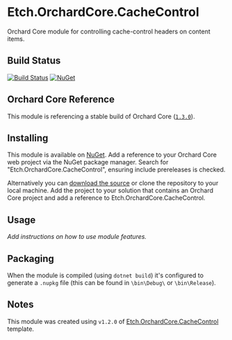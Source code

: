 # Etch.OrchardCore.CacheControl

Orchard Core module for controlling cache-control headers on content items.

## Build Status

[![Build Status](https://secure.travis-ci.org/etchuk/Etch.OrchardCore.CacheControl.png?branch=master)](http://travis-ci.org/etchuk/Etch.OrchardCore.CacheControl) [![NuGet](https://img.shields.io/nuget/v/Etch.OrchardCore.CacheControl.svg)](https://www.nuget.org/packages/Etch.OrchardCore.CacheControl)

## Orchard Core Reference

This module is referencing a stable build of Orchard Core ([`1.3.0`](https://www.nuget.org/packages/OrchardCore.Module.Targets/1.3.0)).

## Installing

This module is available on [NuGet](https://www.nuget.org/packages/Etch.OrchardCore.CacheControl). Add a reference to your Orchard Core web project via the NuGet package manager. Search for "Etch.OrchardCore.CacheControl", ensuring include prereleases is checked.

Alternatively you can [download the source](https://github.com/etchuk/Etch.OrchardCore.CacheControl/archive/master.zip) or clone the repository to your local machine. Add the project to your solution that contains an Orchard Core project and add a reference to Etch.OrchardCore.CacheControl.

## Usage

_Add instructions on how to use module features._

## Packaging

When the module is compiled (using `dotnet build`) it's configured to generate a `.nupkg` file (this can be found in `\bin\Debug\` or `\bin\Release`).

## Notes

This module was created using `v1.2.0` of [Etch.OrchardCore.CacheControl](https://github.com/EtchUK/Etch.OrchardCore.CacheControl) template.
